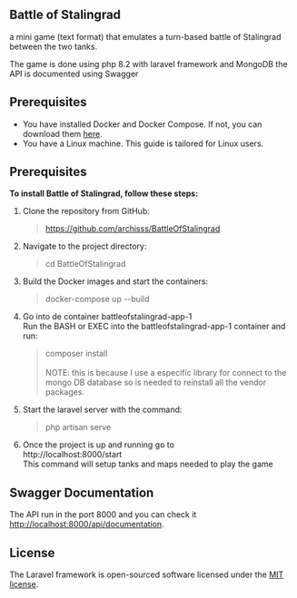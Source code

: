 ## Battle of Stalingrad

a mini game (text format) that emulates a turn-based battle of Stalingrad
between the two tanks. 

The game is done using php 8.2 with laravel framework and MongoDB the API is documented using Swagger 

## Prerequisites 

- You have installed Docker and Docker Compose. If not, you can download them [here](https://docs.docker.com/engine/install/).
- You have a Linux machine. This guide is tailored for Linux users.

## Prerequisites 

**To install Battle of Stalingrad, follow these steps:**
  1. Clone the repository from GitHub:
     > https://github.com/archisss/BattleOfStalingrad
  2. Navigate to the project directory:
     > cd BattleOfStalingrad
  3. Build the Docker images and start the containers:
     > docker-compose up --build
  4. Go into de container battleofstalingrad-app-1 <br/>Run the BASH or EXEC into the battleofstalingrad-app-1 container and run:
     > composer install <br/><br/>
  NOTE: this is because I use a especific library for connect to the mongo DB database so is needed to reinstall all the vendor packages.
  5. Start the laravel server with the command:
     > php artisan serve
  6. Once the project is up and running go to <br /> http://localhost:8000/start <br />
     This command will setup tanks and maps needed to play the game 

  
## Swagger Documentation

The API run in the port 8000 and you can check it [http://localhost:8000/api/documentation](http://localhost:8000/api/documentation).

## License

The Laravel framework is open-sourced software licensed under the [MIT license](https://opensource.org/licenses/MIT).
